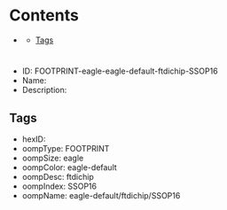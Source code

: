 



Contents
========

* [](#)
	* [Tags](#tags)

# 

- ID: FOOTPRINT-eagle-eagle-default-ftdichip-SSOP16
- Name: 
- Description: 

## Tags

- hexID: 
- oompType: FOOTPRINT
- oompSize: eagle
- oompColor: eagle-default
- oompDesc: ftdichip
- oompIndex: SSOP16
- oompName: eagle-default/ftdichip/SSOP16
